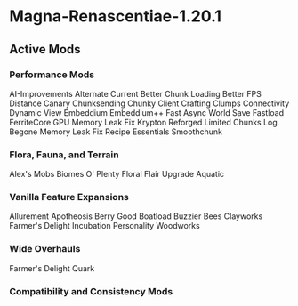 # Magna-Renascentiae-1.20.1
 
## Active Mods

### Performance Mods
AI-Improvements
Alternate Current
Better Chunk Loading
Better FPS Distance 
Canary
Chunksending
Chunky
Client Crafting
Clumps
Connectivity
Dynamic View
Embeddium
Embeddium++
Fast Async World Save
Fastload
FerriteCore
GPU Memory Leak Fix
Krypton Reforged
Limited Chunks
Log Begone
Memory Leak Fix
Recipe Essentials
Smoothchunk

### Flora, Fauna, and Terrain
Alex's Mobs
Biomes O' Plenty
Floral Flair
Upgrade Aquatic

### Vanilla Feature Expansions
Allurement
Apotheosis
Berry Good
Boatload
Buzzier Bees
Clayworks
Farmer's Delight
Incubation
Personality
Woodworks

### Wide Overhauls
Farmer's Delight
Quark

### Compatibility and Consistency Mods